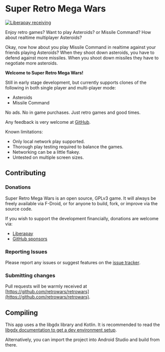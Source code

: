 # Super Retro Mega Wars

[![Liberapay receiving](https://img.shields.io/liberapay/receives/retrowars)](https://liberapay.com/retrowars/donate)

Enjoy retro games? Want to play Asteroids? or Missile Command? How about realtime multiplayer Asteroids?

Okay, now how about you play Missile Command in realtime against your friends playing Asteroids? When they shoot down asteroids, you have to defend against more missiles. When you shoot down missiles they have to negotiate more asteroids. 

**Welcome to Super Retro Mega Wars!**

Still in early stage development, but currently supports clones of the following in both single player and multi-player mode:

* Asteroids
* Missile Command

No ads. No in game purchases. Just retro games and good times.

Any feedback is very welcome at <a href="https://github.com/retrowars/retrowars/issues">GitHub</a>.

Known limitations:

* Only local network play supported.
* Thorough play testing required to balance the games.
* Networking can be a little flakey.
* Untested on multiple screen sizes.

## Contributing

### Donations

Super Retro Mega Wars is an open source, GPLv3 game. It will always be freely available via F-Droid, or for anyone to build, fork, or improve via the source code.

If you wish to support the development financially, donations are welcome via:

* [Liberapay](https://liberapay.com/retrowars/donate)
* [GitHub sponsors](https://github.com/sponsors/pserwylo)

### Reporting Issues

Please report any issues or suggest features on the [issue tracker](https://github.com/retrowars/retrowars/issues).

### Submitting changes

Pull requests will be warmly received at [https://github.com/retrowars/retrowars](https://github.com/retrowars/retrowars).

## Compiling

This app uses a the libgdx library and Kotlin. It is recommended to read the [libgdx documentation to get a dev environment setup](https://libgdx.com/dev/setup/).

Alternatively, you can import the project into Android Studio and build from there.
